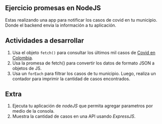 ## Ejercicio promesas en NodeJS

Estas realizando una app para notificar los casos de covid en tu municipio. Donde el backend envia la información a tu aplicación.

## Actividades a desarrollar

1. Usa el objeto `fetch()` para consultar los últimos mil casos de [Covid en Colombia](https://www.datos.gov.co/resource/gt2j-8ykr.json?$order=fecha_reporte_web%20DESC).
2. Usa la promesa de fetch() para convertir los datos de formato JSON a objetos de JS.
3. Usa un `forEach` para filtrar los casos de tu municipio. Luego, realiza un contador para imprimir la cantidad de casos encontrados.

## Extra

1. Ejecuta tu aplicación de *nodeJS* que permita agregar parametros por medio de la consola.
2. Muestra la cantidad de casos en una API usando *ExpressJS*.